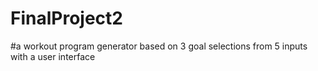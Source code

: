 # FinalProject2
#a workout program generator based on 3 goal selections from 5 inputs with a user interface
